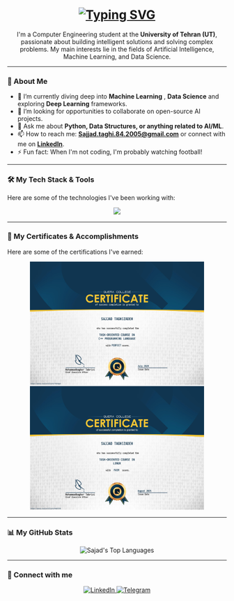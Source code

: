 <h1 align="center">
  <a href="https://git.io/typing-svg">
    <img src="https://readme-typing-svg.herokuapp.com?font=Fira+Code&size=35&pause=1000&color=3366FF&center=true&vCenter=true&width=500&lines=Hi+there%2C+I'm+Sajad!+👋;Welcome+to+my+GitHub+Profile!;I'm+a+Computer+Engineering+Student;Passionate+about+AI+%26+Data+Science;And+also...a+football+fan!+⚽" alt="Typing SVG">
  </a>
</h1>

<p align="center">
  I'm a Computer Engineering student at the <strong>University of Tehran (UT)</strong>, passionate about building intelligent solutions and solving complex problems. My main interests lie in the fields of Artificial Intelligence, Machine Learning, and Data Science.
</p>

---

### 🚀 About Me

- 🌱 I’m currently diving deep into **Machine Learning** , **Data Science** and exploring **Deep Learning** frameworks.
- 🔭 I’m looking for opportunities to collaborate on open-source AI projects.
- 💬 Ask me about **Python, Data Structures, or anything related to AI/ML**.
- 📫 How to reach me: **Sajjad.taghi.84.2005@gmail.com** or connect with me on **[LinkedIn](https://www.linkedin.com/in/sajjad-taghizadeh)**.
- ⚡ Fun fact: When I'm not coding, I'm probably watching football!

---

### 🛠️ My Tech Stack & Tools

Here are some of the technologies I've been working with:

<p align="center">
  <a href="https://skillicons.dev">
    <img src="https://skillicons.dev/icons?i=python,tensorflow,pytorch,sklearn,pandas,numpy,git,linux,ubuntu,cpp,c,django,r,vscode&perline=6" />
  </a>
</p>

---


### 📜 My Certificates & Accomplishments

Here are some of the certifications I've earned:

<p align="center">
  <a href="https://github.com/sajadTaghizade/sajadTaghizade/blob/main/certificates/fa1e53b2475d424ba8e0d0c944d4e9cd%20(2).jpg">
    <img src="https://github.com/sajadTaghizade/sajadTaghizade/blob/main/certificates/fa1e53b2475d424ba8e0d0c944d4e9cd%20(2).jpg" alt="Certificate 1" width="400"/>
  </a>
  <a href="https://github.com/sajadTaghizade/sajadTaghizade/blob/main/certificates/6bc932fb89004c36b0058e032e3f35e8.jpg">
    <img src="https://github.com/sajadTaghizade/sajadTaghizade/blob/main/certificates/6bc932fb89004c36b0058e032e3f35e8.jpg" alt="Certificate 2" width="400"/>
  </a>
</p>

---

### 📊 My GitHub Stats

<p align="center">
  <img src="https://github-readme-stats.vercel.app/api/top-langs/?username=sajadTaghizade&layout=compact&theme=tokyonight&hide_border=true" alt="Sajad's Top Languages" />
</p>

---

### 🔗 Connect with me

<p align="center">
  <a href="https://www.linkedin.com/in/sajjad-taghizadeh" target="_blank">
    <img src="https://img.shields.io/badge/LinkedIn-0077B5?style=for-the-badge&logo=linkedin&logoColor=white" alt="LinkedIn">
  </a>
  <a href="https://t.me/Sajjad8446" target="_blank">
    <img src="https://img.shields.io/badge/Telegram-2CA5E0?style=for-the-badge&logo=telegram&logoColor=white" alt="Telegram">
  </a>
</p>
